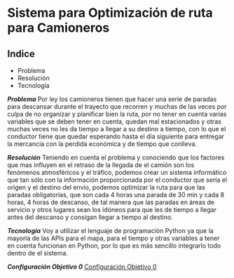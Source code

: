 # Sistema para Optimización de ruta para Camioneros

## Indice

- Problema
- Resolución
- Tecnología

***Problema***
Por ley los camioneros tienen que hacer una serie de paradas para descansar durante el trayecto que recorren y muchas de las veces por culpa de no organizar y planificar bien la ruta, por no tener en cuenta varias variables que se deben tener en cuenta, quedan mal estacionados y otras muchas veces no les da tiempo a llegar a su destino a tiempo, con lo que el conductor tiene que quedar esperando hasta el día siguiente para entregar la mercancia con la perdida económica y de tiempo que conlleva.

***Resolución***
Teniendo en cuenta el problema y conociendo que los factores que mas influyen en el retraso de la llegada de el camión son los fenómenos atmosféricos y el tráfico, podemos crear un sistema informático que tan sólo con la información proporcionada por el conductor que sería el origen y el destino del envío, podemos optimizar la ruta para que las paradas obligatorias, que son cada 4 horas una parada de 30 min y cada 8 horas, 4 horas de descanso, de tal manera que las paradas en áreas de servicio y otros lugares sean los idóneos para que les de tiempo a llegar antes del descanso y consigan llegar a tiempo al destino.

***Tecnología***
Voy a utilizar el lenguaje de programación Python ya que la mayoría de las APIs para el mapa, para el tiempo y otras variables a tener en cuenta funcionan en Python, por lo que es más sencillo integrarlo todo dentro de el sistema.


***Configuración Objetivo 0***
[Configuración Objetivo 0](objetivo0.md)
